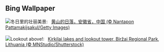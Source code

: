 ## Bing Wallpaper
![](https://www.bing.com/th?id=OHR.LiDong2023_ZH-CN7689731997_UHD.jpg&w=1000)冬日里的壮丽美景:&nbsp;&ensp;[黄山的日落，安徽省，中国 (© Nantapon Pattamakijsakul/Getty Images)](https://www.bing.com/th?id=OHR.LiDong2023_ZH-CN7689731997_UHD.jpg)
<br><br/>
![](https://www.bing.com/th?id=OHR.KirkilaiTower_EN-US7178436226_UHD.jpg&w=1000)Lookout above!:&nbsp;&ensp;[Kirkilai lakes and lookout tower, Biržai Regional Park, Lithuania (© MNStudio/Shutterstock)](https://www.bing.com/th?id=OHR.KirkilaiTower_EN-US7178436226_UHD.jpg)
<br><br/>
